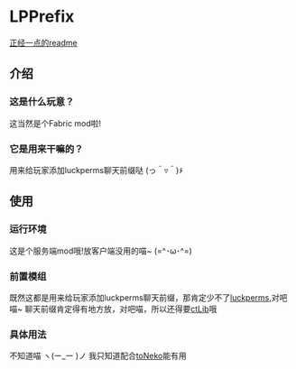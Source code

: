 # LPPrefix
[正经一点的readme](https://modrinth.com/plugin/lpprefix)
## 介绍
### 这是什么玩意？
这当然是个Fabric mod啦!
### 它是用来干嘛的？
用来给玩家添加luckperms聊天前缀哒 (っ＾▿＾)۶
## 使用
### 运行环境
这是个服务端mod哦!放客户端没用的喵~ (=^･ω･^=)
### 前置模组
既然这都是用来给玩家添加luckperms聊天前缀，那肯定少不了[luckperms](https://luckperms.net/),对吧喵~
聊天前缀肯定得有地方放，对吧喵，所以还得要[ctLib](https://modrinth.com/plugin/ctlib)哦
### 具体用法
不知道喵 ヽ(ー_ー )ノ
我只知道配合[toNeko](https://modrinth.com/plugin/toneko)能有用